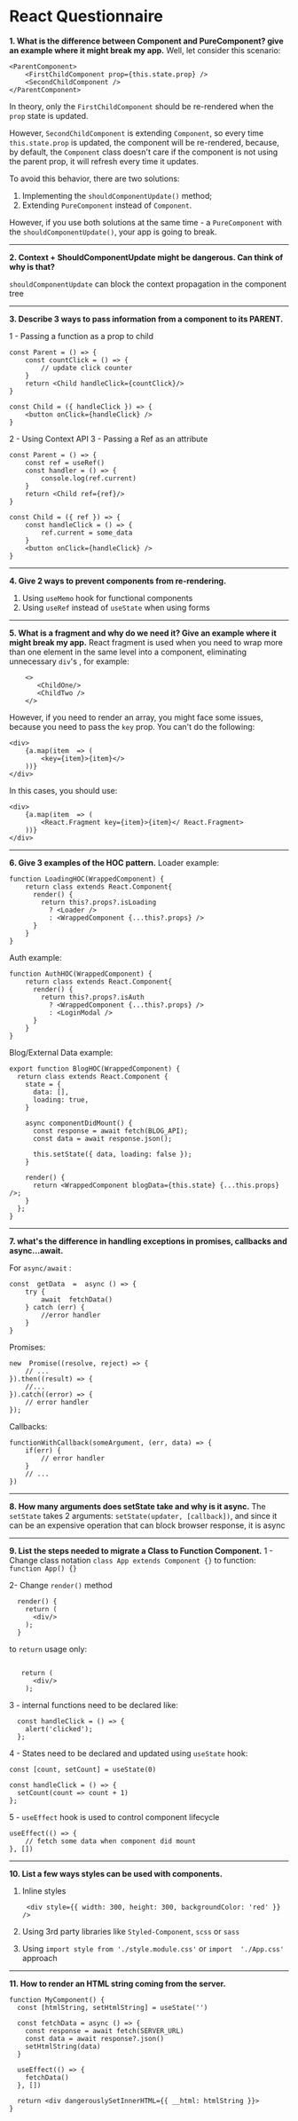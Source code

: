 # React Questionnaire

**1. What is the difference between Component and PureComponent? give an
example where it might break my app.**
Well, let consider this scenario:

    <ParentComponent>
	    <FirstChildComponent prop={this.state.prop} />
	    <SecondChildComponent />
    </ParentComponent>

In theory, only the `FirstChildComponent` should be re-rendered when the `prop` state is updated.

However,  `SecondChildComponent` is extending `Component`, so every time `this.state.prop` is updated, the component will be re-rendered, because, by default, the `Component` class doesn't care if the component is not using the parent prop, it will refresh every time it updates. 

To avoid this behavior, there are two solutions: 

 1. Implementing the `shouldComponentUpdate()` method;
 2. Extending `PureComponent` instead of `Component`.

However, if you use both solutions at the same time - a `PureComponent` with the 
`shouldComponentUpdate()`, your app is going to break.


--- 
**2. Context + ShouldComponentUpdate might be dangerous. Can think of why is
that?**


`shouldComponentUpdate`  can block the context propagation in the component tree 

--- 
**3. Describe 3 ways to pass information from a component to its PARENT.**

 1 -  Passing a function as a prop to child
	
	const Parent = () => {
		const countClick = () => {
			// update click counter
		}
		return <Child handleClick={countClick}/>
	}

    const Child = ({ handleClick }) => {
	    <button onClick={handleClick} />
	}
    

2 - Using Context API
3 - Passing a Ref as an attribute

    const Parent = () => {
	    const ref = useRef()
		const handler = () => {
			console.log(ref.current)
		}
		return <Child ref={ref}/>
	}

    const Child = ({ ref }) => {
	    const handleClick = () => {
		    ref.current = some_data
	    }
	    <button onClick={handleClick} />
	}

--- 
**4. Give 2 ways to prevent components from re-rendering.**
1. Using `useMemo` hook for functional components
2. Using `useRef` instead of `useState` when using forms

--- 
**5. What is a fragment and why do we need it? Give an example where it might
break my app.**
React fragment is used when you need to wrap more than one element in the same level into a component, eliminating unnecessary `div`'s , for example: 

	    <>
		   <ChildOne/>
		   <ChildTwo />
	    </>

However, if you need to render an array, you might face some issues, because you need to pass the `key` prop. You can't do the following:
		
	<div>
		{a.map(item  => (
			<key={item}>{item}</>
		))}
	</div>

In this cases, you should use:
	
	<div>
		{a.map(item  => (
			<React.Fragment key={item}>{item}</ React.Fragment>
		))}
	</div>

--- 
**6. Give 3 examples of the HOC pattern.**
Loader example:

    function LoadingHOC(WrappedComponent) {
        return class extends React.Component{
          render() {
            return this?.props?.isLoading
              ? <Loader />
              : <WrappedComponent {...this?.props} />
          }
        }
    }

Auth example:

    function AuthHOC(WrappedComponent) {
        return class extends React.Component{
          render() {
            return this?.props?.isAuth
              ? <WrappedComponent {...this?.props} />
              : <LoginModal />
          }
        }
    }

Blog/External Data example:

    export function BlogHOC(WrappedComponent) {
      return class extends React.Component {
        state = {
          data: [],
          loading: true,
        }
    
        async componentDidMount() {
          const response = await fetch(BLOG_API);
          const data = await response.json();
    
          this.setState({ data, loading: false });
        }
    
        render() {
          return <WrappedComponent blogData={this.state} {...this.props} />;
        }
      };
    }

--- 
**7. what's the difference in handling exceptions in promises, callbacks and
async...await.**

For `async/await` :

    const  getData  =  async () => {
	    try {
		    await  fetchData()
	    } catch (err) {
		    //error handler
	    }
    }

Promises:

    new  Promise((resolve, reject) => {
		// ...
	}).then((result) => {
		//...
	}).catch((error) => {
		// error handler
	});

Callbacks: 

    functionWithCallback(someArgument, (err, data) => {
	    if(err) {
		    // error handler
	    }
	    // ...
    })

--- 
**8. How many arguments does setState take and why is it async.**
The `setState` takes 2 arguments: `setState(updater, [callback])`, and since it can be an expensive operation that can block browser response, it is async

--- 
**9. List the steps needed to migrate a Class to Function Component.**
1 - Change class notation `class App extends Component {}` to function: `function App() {}`

2- Change `render()` method 
```
  render() {
    return (
      <div/>
    );
  }
```
to `return` usage only:
```
  
   return (
      <div/>
    );
```

3 - internal functions need to be declared like:

```
  const handleClick = () => {
    alert('clicked');
  };
```

4 - States need to be declared and updated using `useState` hook:

    const [count, setCount] = useState(0)
    
    const handleClick = () => {
      setCount(count => count + 1)
    };

5 - `useEffect` hook is used to control component lifecycle

	useEffect(() => {
		// fetch some data when component did mount
	}, [])


--- 
**10. List a few ways styles can be used with components.**

1. Inline styles

		<div style={{ width: 300, height: 300, backgroundColor: 'red' }} />

2. Using 3rd party libraries like `Styled-Component`, `scss` or `sass`

3. Using `import style from './style.module.css'`  or `import  './App.css'` approach


--- 
**11. How to render an HTML string coming from the server.**

    function MyComponent() {
      const [htmlString, setHtmlString] = useState('')
    
      const fetchData = async () => {
        const response = await fetch(SERVER_URL)
        const data = await response?.json()
        setHtmlString(data)
      }
    
      useEffect(() => {
        fetchData()
      }, [])
    
      return <div dangerouslySetInnerHTML={{ __html: htmlString }}>
    }
